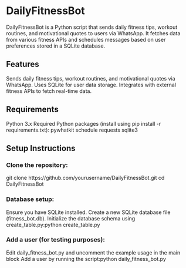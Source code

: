 <h1>DailyFitnessBot </h1>

DailyFitnessBot is a Python script that sends daily fitness tips, workout routines, and motivational quotes to users via WhatsApp. It fetches data from various fitness APIs and schedules messages based on user preferences stored in a SQLite database.

<h2>Features</h2>

Sends daily fitness tips, workout routines, and motivational quotes via WhatsApp.
Uses SQLite for user data storage.
Integrates with external fitness APIs to fetch real-time data.

<h2>Requirements</h2>

Python 3.x
Required Python packages (install using pip install -r requirements.txt):
pywhatkit
schedule
requests
sqlite3

<h2>Setup Instructions</h2>

<h3>Clone the repository:</h3>
git clone https://github.com/yourusername/DailyFitnessBot.git
cd DailyFitnessBot

<h3>Database setup:</h3>
Ensure you have SQLite installed.
Create a new SQLite database file (fitness_bot.db).
Initialize the database schema using create_table.py:python create_table.py

<h3>Add a user (for testing purposes):</h3>
Edit daily_fitness_bot.py and uncomment the example usage in the main block
Add a user by running the script:python daily_fitness_bot.py

